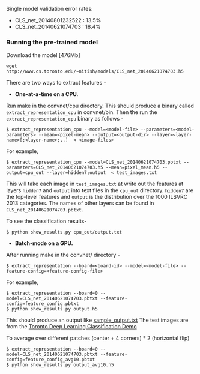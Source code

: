 Single model validation error rates:

- CLS_net_20140801232522 : 13.5%
- CLS_net_20140621074703 : 18.4%

### Running the pre-trained model
Download the model [476Mb]
```
wget http://www.cs.toronto.edu/~nitish/models/CLS_net_20140621074703.h5
```

There are two ways to extract features -

- **One-at-a-time on a CPU.**

Run make in the convnet/cpu directory. This should produce a binary called `extract_representation_cpu` in convnet/bin. Then the run the `extract_representation_cpu` binary as follows -
```
$ extract_representation_cpu --model=<model-file> --parameters=<model-parameters> --mean=<pixel-mean> --output=<output-dir> --layer=<layer-name>[;<layer-name>;..]  < <image-files>
```
For example,
```
$ extract_representation_cpu --model=CLS_net_20140621074703.pbtxt --parameters=CLS_net_20140621074703.h5 --mean=pixel_mean.h5 --output=cpu_out --layer=hidden7;output  < test_images.txt
```
This will take each image in `test_images.txt` at write out the features at layers
`hidden7` and `output` into text files in the `cpu_out` directory. `hidden7` are the top-level features and `output` is the distribution over the 1000 ILSVRC 2013 categories.
The names of other layers can be found in `CLS_net_20140621074703.pbtxt`.

To see the classification results-
```
$ python show_results.py cpu_out/output.txt
```


- **Batch-mode on a GPU.**

After running make in the convnet/ directory -
```
$ extract_representation --board=<board-id> --model=<model-file> --feature-config=<feature-config-file>
```
For example,
```
$ extract_representation --board=0 --model=CLS_net_20140621074703.pbtxt --feature-config=feature_config.pbtxt
$ python show_results.py output.h5
```
This should produce an output like [sample_output.txt](https://github.com/TorontoDeepLearning/convnet/blob/master/examples/imagenet/sample_output.txt) The test images are from the [Toronto Deep Learning Classification Demo](http://deeplearning.cs.toronto.edu/)

To average over different patches (center + 4 corners) * 2 (horizontal flip)
```
$ extract_representation --board=0 --model=CLS_net_20140621074703.pbtxt --feature-config=feature_config_avg10.pbtxt
$ python show_results.py output_avg10.h5
```


